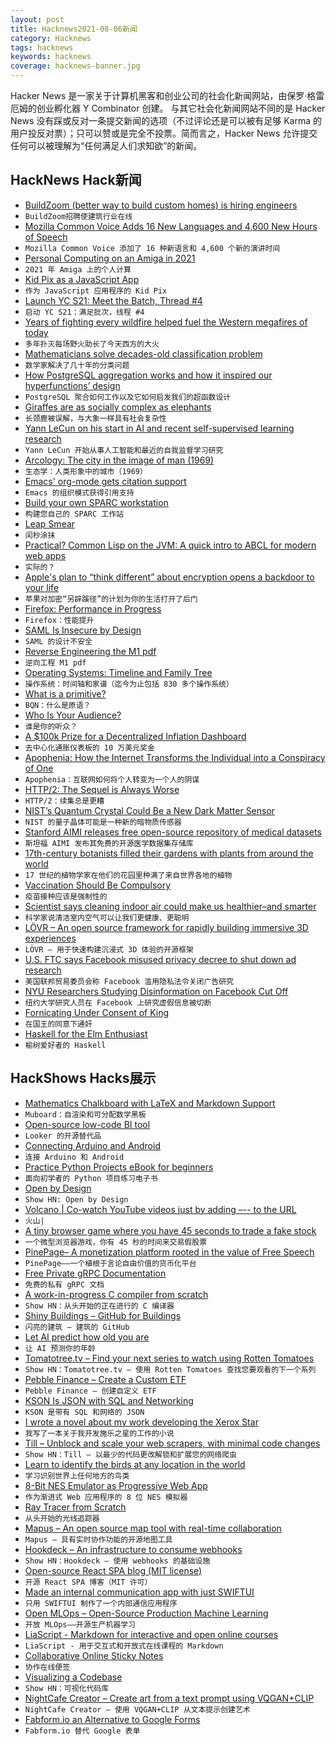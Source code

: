 ```yaml
---
layout: post
title: Hacknews2021-08-06新闻
category: Hacknews
tags: hacknews
keywords: hacknews
coverage: hacknews-banner.jpg
---
```


Hacker News 是一家关于计算机黑客和创业公司的社会化新闻网站，由保罗·格雷厄姆的创业孵化器 Y Combinator 创建。
与其它社会化新闻网站不同的是 Hacker News 没有踩或反对一条提交新闻的选项（不过评论还是可以被有足够 Karma 的用户投反对票）；只可以赞或是完全不投票。简而言之，Hacker News 允许提交任何可以被理解为“任何满足人们求知欲”的新闻。

## HackNews Hack新闻


- [BuildZoom (better way to build custom homes) is hiring engineers](https://jobs.lever.co/buildzoom)
- `BuildZoom招聘使建筑行业在线`
- [Mozilla Common Voice Adds 16 New Languages and 4,600 New Hours of Speech](https://foundation.mozilla.org/en/blog/mozilla-common-voice-adds-16-new-languages-and-4600-new-hours-of-speech/)
- `Mozilla Common Voice 添加了 16 种新语言和 4,600 个新的演讲时间`
- [Personal Computing on an Amiga in 2021](https://thedorkweb.substack.com/p/personal-computing-on-an-amiga-in-2021)
- `2021 年 Amiga 上的个人计算`
- [Kid Pix as a JavaScript App](https://kidpix.app/)
- `作为 JavaScript 应用程序的 Kid Pix`
- [Launch YC S21: Meet the Batch, Thread #4](item?id=28073548)
- `启动 YC S21：满足批次，线程 #4`
- [Years of fighting every wildfire helped fuel the Western megafires of today](https://theconversation.com/how-years-of-fighting-every-wildfire-helped-fuel-the-western-megafires-of-today-163165)
- `多年扑灭每场野火助长了今天西方的大火`
- [Mathematicians solve decades-old classification problem](https://www.quantamagazine.org/mathematicians-solve-decades-old-classification-problem-20210805/)
- `数学家解决了几十年的分类问题`
- [How PostgreSQL aggregation works and how it inspired our hyperfunctions’ design](https://blog.timescale.com/blog/how-postgresql-aggregation-works-and-how-it-inspired-our-hyperfunctions-design-2/)
- `PostgreSQL 聚合如何工作以及它如何启发我们的超函数设计`
- [Giraffes are as socially complex as elephants](https://edition.cnn.com/2021/08/04/africa/giraffes-complex-behavior-scn/index.html)
- `长颈鹿被误解，与大象一样具有社会复杂性`
- [Yann LeCun on his start in AI and recent self-supervised learning research](https://thegradientpub.substack.com/p/yann-lecun-on-his-start-in-research)
- `Yann LeCun 开始从事人工智能和最近的自我监督学习研究`
- [Arcology: The city in the image of man (1969)](https://www.organism.earth/library/document/arcology)
- `生态学：人类形象中的城市（1969）`
- [Emacs' org-mode gets citation support](https://blog.tecosaur.com/tmio/2021-07-31-citations.html)
- `Emacs 的组织模式获得引用支持`
- [Build your own SPARC workstation](https://learn.adafruit.com/build-your-own-sparc-with-qemu-and-solaris)
- `构建您自己的 SPARC 工作站`
- [Leap Smear](https://developers.google.com/time/smear)
- `闰秒涂抹`
- [Practical? Common Lisp on the JVM: A quick intro to ABCL for modern web apps](https://notes.eatonphil.com/practical-common-lisp-on-the-jvm.html)
- `实际的？ `
- [Apple's plan to “think different” about encryption opens a backdoor to your life](https://www.eff.org/deeplinks/2021/08/apples-plan-think-different-about-encryption-opens-backdoor-your-private-life)
- `苹果对加密“另辟蹊径”的计划为你的生活打开了后门`
- [Firefox: Performance in Progress](https://blog.mozilla.org/performance/2021/08/05/performance-in-progress/)
- `Firefox：性能提升`
- [SAML Is Insecure by Design](https://joonas.fi/2021/08/saml-is-insecure-by-design/)
- `SAML 的设计不安全`
- [Reverse Engineering the M1 pdf](https://i.blackhat.com/USA21/Wednesday-Handouts/us-21-Reverse-Engineering-The-M1.pdf)
- `逆向工程 M1 pdf`
- [Operating Systems: Timeline and Family Tree](https://eylenburg.github.io/os_familytree.htm)
- `操作系统：时间轴和家谱（迄今为止包括 830 多个操作系统）`
- [What is a primitive?](https://mlochbaum.github.io/BQN/commentary/primitive.html)
- `BQN：什么是原语？`
- [Who Is Your Audience?](https://leejo.github.io/2021/08/01/who-is-your-audience/)
- `谁是你的听众？`
- [A $100k Prize for a Decentralized Inflation Dashboard](https://1729.com/inflation/)
- `去中心化通胀仪表板的 10 万美元奖金`
- [Apophenia: How the Internet Transforms the Individual into a Conspiracy of One](https://edwardsnowden.substack.com/p/conspiracy-pt2)
- `Apophenia：互联网如何将个人转变为一个人的阴谋`
- [HTTP/2: The Sequel is Always Worse](https://portswigger.net/research/http2)
- `HTTP/2：续集总是更糟`
- [NIST’s Quantum Crystal Could Be a New Dark Matter Sensor](https://www.nist.gov/news-events/news/2021/08/nists-quantum-crystal-could-be-new-dark-matter-sensor)
- `NIST 的量子晶体可能是一种新的暗物质传感器`
- [Stanford AIMI releases free open-source repository of medical datasets](https://hai.stanford.edu/news/open-source-movement-comes-medical-datasets)
- `斯坦福 AIMI 发布其免费的开源医学数据集存储库`
- [17th-century botanists filled their gardens with plants from around the world](https://www.laphamsquarterly.org/roundtable/contribute-either-usefulness-or-delight)
- `17 世纪的植物学家在他们的花园里种满了来自世界各地的植物`
- [Vaccination Should Be Compulsory](https://www.japantimes.co.jp/opinion/2021/08/05/commentary/world-commentary/compulsory-vaccinations/)
- `疫苗接种应该是强制性的`
- [Scientist says cleaning indoor air could make us healthier–and smarter](https://www.sciencemag.org/news/2021/08/scientist-says-cleaning-indoor-air-could-make-us-healthier-and-smarter)
- `科学家说清洁室内空气可以让我们更健康、更聪明`
- [LÖVR – An open source framework for rapidly building immersive 3D experiences](https://lovr.org)
- `LÖVR – 用于快速构建沉浸式 3D 体验的开源框架`
- [U.S. FTC says Facebook misused privacy decree to shut down ad research](https://www.reuters.com/article/us-tech-facebook-ftc/u-s-ftc-says-facebook-misused-privacy-decree-to-shut-down-ad-research-idUSKBN2F702X)
- `美国联邦贸易委员会称 Facebook 滥用隐私法令关闭广告研究`
- [NYU Researchers Studying Disinformation on Facebook Cut Off](https://www.npr.org/2021/08/04/1024791053/facebook-boots-nyu-disinformation-researchers-off-its-platform-and-critics-cry-f)
- `纽约大学研究人员在 Facebook 上研究虚假信息被切断`
- [Fornicating Under Consent of King](https://literaryreview.co.uk/fornicating-under-consent-of-king)
- `在国王的同意下通奸`
- [Haskell for the Elm Enthusiast](https://blog.noredink.com/post/658510851000713216/haskell-for-the-elm-enthusiast)
- `榆树爱好者的 Haskell`


## HackShows Hacks展示

- [ Mathematics Chalkboard with LaTeX and Markdown Support](https://github.com/susam/muboard)
- `Muboard：自渲染和可分配数学黑板`
- [ Open-source low-code BI tool](https://github.com/mlcraft-io/mlcraft)
- `Looker 的开源替代品`
- [ Connecting Arduino and Android](https://github.com/targist/ardui)
- `连接 Arduino 和 Android`
- [ Practice Python Projects eBook for beginners](https://learnbyexample.github.io/practice_python_projects/preface.html)
- `面向初学者的 Python 项目练习电子书`
- [ Open by Design](https://openby.design/?0)
- `Show HN: Open by Design`
- [ Volcano | Co-watch YouTube videos just by adding –-- to the URL](item?id=28039474)
- `火山|`
- [ A tiny browser game where you have 45 seconds to trade a fake stock](https://paper-trader.davjhan.com)
- `一个微型浏览器游戏，你有 45 秒的时间来交易假股票`
- [ PinePage– A monetization platform rooted in the value of Free Speech](https://pinepage.com/)
- `PinePage——一个植根于言论自由价值的货币化平台`
- [ Free Private gRPC Documentation](https://blog.gendocu.com/posts/gendocu-v0.3-beta-release/)
- `免费的私有 gRPC 文档`
- [ A work-in-progress C compiler from scratch](https://github.com/riicchhaarrd/ocean)
- `Show HN：从头开始的正在进行的 C 编译器`
- [ Shiny Buildings – GitHub for Buildings](https://shinybuildings.com)
- `闪亮的建筑 – 建筑的 GitHub`
- [ Let AI predict how old you are](https://attractivenesstest.com/predictage)
- `让 AI 预测你的年龄`
- [ Tomatotree.tv – Find your next series to watch using Rotten Tomatoes](https://tomatotree.tv/)
- `Show HN：Tomatotree.tv – 使用 Rotten Tomatoes 查找您要观看的下一个系列`
- [ Pebble Finance – Create a Custom ETF](https://pebble.finance/p/f7dc6d732363464487ca5a84a00ce24a)
- `Pebble Finance – 创建自定义 ETF`
- [ KSON Is JSON with SQL and Networking](https://gitlab.com/jacob.brazeal/ksonpy)
- `KSON 是带有 SQL 和网络的 JSON`
- [ I wrote a novel about my work developing the Xerox Star](http://www.albertcory.io)
- `我写了一本关于我开发施乐之星的工作的小说`
- [ Till – Unblock and scale your web scrapers, with minimal code changes](https://github.com/DataHenHQ/till)
- `Show HN：Till – 以最少的代码更改解锁和扩展您的网络爬虫`
- [ Learn to identify the birds at any location in the world](https://github.com/dandavison/trogon)
- `学习识别世界上任何地方的鸟类`
- [ 8-Bit NES Emulator as Progressive Web App](https://pwa-nes.vercel.app/)
- `作为渐进式 Web 应用程序的 8 位 NES 模拟器`
- [ Ray Tracer from Scratch](https://github.com/amanshenoy/ray-tracer)
- `从头开始的光线追踪器`
- [ Mapus – An open source map tool with real-time collaboration](https://github.com/alyssaxuu/mapus)
- `Mapus – 具有实时协作功能的开源地图工具`
- [ Hookdeck – An infrastructure to consume webhooks](https://hookdeck.com?ref=hn)
- `Show HN：Hookdeck – 使用 webhooks 的基础设施`
- [ Open-source React SPA blog (MIT license)](https://github.com/moogle-cc/moogle-blog)
- `开源 React SPA 博客（MIT 许可）`
- [ Made an internal communication app with just SWIFTUI](https://apps.apple.com/us/app/kwayet/id1545093715)
- `只用 SWIFTUI 制作了一个内部通信应用程序`
- [ Open MLOps – Open-Source Production Machine Learning](https://datarevenue.com/en-blog/open-mlops-open-source-production-machine-learning)
- `开放 MLOps——开源生产机器学习`
- [ LiaScript - Markdown for interactive and open online courses](https://liascript.github.io)
- `LiaScript - 用于交互式和开放式在线课程的 Markdown`
- [ Collaborative Online Sticky Notes](https://cloudstickiez.com/)
- `协作在线便签`
- [ Visualizing a Codebase](https://octo.github.com/projects/repo-visualization)
- `Show HN：可视化代码库`
- [ NightCafe Creator – Create art from a text prompt using VQGAN+CLIP](https://creator.nightcafe.studio/text-to-image-art)
- `NightCafe Creator – 使用 VQGAN+CLIP 从文本提示创建艺术`
- [ Fabform.io an Alternative to Google Forms](item?id=28081027)
- `Fabform.io 替代 Google 表单`

